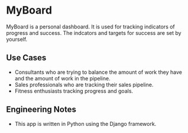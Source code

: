 # MyBoard

MyBoard is a personal dashboard. 
It is used for tracking indicators of progress and success. The indcators and targets for success are set by yourself.


## Use Cases
* Consultants who are trying to balance the amount of work they have and the amount of work in the pipeline. 
* Sales professionals who are tracking their sales pipeline.
* Fitness enthusiasts tracking progress and goals.

## Engineering Notes
* This app is written in Python using the Django framework. 
